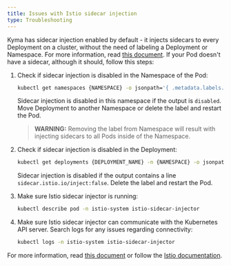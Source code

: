 ```yaml
---
title: Issues with Istio sidecar injection
type: Troubleshooting
---
```



Kyma has sidecar injection enabled by default - it injects sidecars to every Deployment on a cluster, without the need of labeling a Deployment or Namespace. For more information, read [this document](#details-sidecar-proxy-injection).
If your Pod doesn't have a sidecar, although it should, follow this steps:

1. Check if sidecar injection is disabled in the Namespace of the Pod:

    ```bash
    kubectl get namespaces {NAMESPACE} -o jsonpath='{ .metadata.labels.istio-injection }'
    ```

    Sidecar injection is disabled in this namespace if the output is `disabled`. Move Deployment to another Namespace or delete the label and restart the Pod.
    
    >**WARNING:** Removing the label from Namespace will result with injecting sidecars to all Pods inside of the Namespace.
  
2. Check if sidecar injection is disabled in the Deployment:

    ```bash
    kubectl get deployments {DEPLOYMENT_NAME} -n {NAMESPACE} -o jsonpath='{ .spec.template.metadata.annotations }'
    ```
   
   Sidecar injection is disabled if the output contains a line `sidecar.istio.io/inject:false`. Delete the label and restart the Pod.
   
3. Make sure Istio sidecar injector is running: 
    
    ```bash
    kubectl describe pod -n istio-system istio-sidecar-injector
    ```

4. Make sure Istio sidecar injector can communicate with the Kubernetes API server. Search logs for any issues regarding connectivity:

    ```bash
    kubectl logs -n istio-system istio-sidecar-injector
    ```

For more information, read [this document](#details-sidecar-proxy-injection) or follow the [Istio documentation](https://istio.io/docs/ops/common-problems/injection/).

